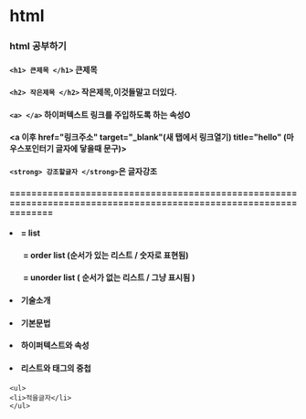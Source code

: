 # html
### html 공부하기
#### `<h1> 큰제목 </h1>` 큰제목
#### `<h2> 작은제목 </h2>` 작은제목,이것들말고 더있다.
#### `<a> </a>` 하이퍼텍스트 링크를 주입하도록 하는 속성O
#### <a 이후 href="링크주소" target="_blank"(새 탭에서 링크열기) title="hello" (마우스포인터기 글자에 닿을때 문구)>
#### `<strong> 강조할글자 </strong>`은 글자강조
#### ==================================================================================================================
#### <li> = list
#### <ol> = order list (순서가 있는 리스트 / 숫자로 표현됨)
#### <ul> = unorder list ( 순서가 없는 리스트 / 그냥 표시됨 )
#### <ol>
#### <li>기술소개</li>
#### <li>기본문법</li>
#### <li>하이퍼텍스트와 속성</li>
#### <li>리스트와 태그의 중첩</li>
#### </ol>
```
<ul>
<li>적을글자</li>
</ul>
```
